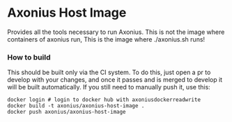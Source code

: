 # Axonius Host Image
Provides all the tools necessary to run Axonius. This is not the image where containers of axonius run,
This is the image where ./axonius.sh runs!

### How to build
This should be built only via the CI system. To do this, just open a pr to develop with your changes,
and once it passes and is merged to develop it will be built automatically. If you still need to manually push it, use
this:
```
docker login # login to docker hub with axoniusdockerreadwrite
docker build -t axonius/axonius-host-image .
docker push axonius/axonius-host-image
```
